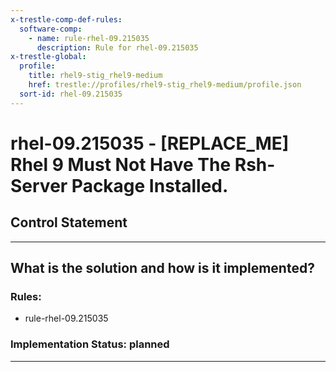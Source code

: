 ```yaml
---
x-trestle-comp-def-rules:
  software-comp:
    - name: rule-rhel-09.215035
      description: Rule for rhel-09.215035
x-trestle-global:
  profile:
    title: rhel9-stig_rhel9-medium
    href: trestle://profiles/rhel9-stig_rhel9-medium/profile.json
  sort-id: rhel-09.215035
---
```


# rhel-09.215035 - \[REPLACE_ME\] Rhel 9 Must Not Have The Rsh-Server Package Installed.

## Control Statement

______________________________________________________________________

## What is the solution and how is it implemented?

<!-- For implementation status enter one of: implemented, partial, planned, alternative, not-applicable -->

<!-- Note that the list of rules under ### Rules: is read-only and changes will not be captured after assembly to JSON -->

<!-- Add control implementation description here for control: rhel-09.215035 -->

### Rules:

  - rule-rhel-09.215035

### Implementation Status: planned

______________________________________________________________________
